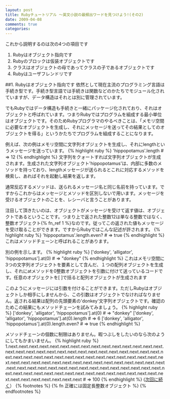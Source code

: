 ```yaml
---
layout: post
title: Rubyチュートリアル ～英文小説の最頻出ワードを見つけよう!(その2)
date: 2009-04-08
comments: true
categories:
---
```



これから説明するのは次の4つの項目です

1. Rubyはオブジェクト指向です
1. Rubyのブロックは仮装オブジェクトです
1. クラスはオブジェクトの母であってクラスの子であるオブジェクトです
1. Rubyはユーザフレンドリです

##1. Rubyはオブジェクト指向です
依然として現在主流のプログラミング言語は手続き型です。手続き型言語では手続きは関数などのかたちでモジュール化されていますが、データ構造はそれとは別に管理されています。

でもRubyではデータ構造も手続きと一緒にパッケージ化されており、それはオブジェクトと呼ばれています。つまりRubyではプログラムを組成する最小単位はオブジェクトです。そのためRubyプログラマのやるべきことは、「メモリ空間に必要なオブジェクトを生成し、それにメッセージを送ってその結果としてのオブジェクトを得る」というかたちでプログラムを組成することになります。

例えば、次の例はメモリ空間に文字列オブジェクトを生成し、それにlengthというメッセージを送っています。
{% highlight ruby %}
 'hippopotamus'.length # => 12
{% endhighlight %}
文字列をクォートすれば文字列オブジェクトが生成されます。生成された文字列オブジェクト'hippopotamus'は、内部に多数のメソッドを持っており、lengthメッセージが送られるとこれに対応するメソッドを検索し、あればそれを起動し結果を返します。

通常反応するメソッドは、送られるメッセージ名と同じ名前を持っています。ですからこれからはメッセージとメソッドを区別しないで用います。メッセージを受けるオブジェクトのことを、レシーバと言うことがあります。

注目して頂きたいのは、オブジェクトがメッセージを受けて返す値は、オブジェクトであるということです。つまり上で返された整数12は単なる整数ではなく、整数オブジェクト{% fn_ref 1 %}なのです。従ってこの返された値もメッセージを受け取ることができます。ですからRubyではこんな記述が許されます。
{% highlight ruby %}
 'hippopotamus'.length.even? # => true
{% endhighlight %}
これはメソッドチェーンと呼ばれることがあります。

別の例を示します。
{% highlight ruby %}
 ['donkey', 'alligator', 'hippopotamus'].at(0) # => "donkey"
{% endhighlight %}
これはメモリ空間に3つの文字列オブジェクトを要素として含んだ、１つの配列オブジェクトを生成し、それにatメソッドを0整数オブジェクトを引数に付けて送っているコードです。任意のオブジェクトを\[ \]で括ると配列オブジェクトが生成されます

このようにメッセージには引数を付けることができます。ただしRubyはオブジェクトしか相手にしませんから、この引数はオブジェクトでなければなりません。返される結果は配列の先頭要素の'donkey'文字列オブジェクトです。確認のためこの結果にもメソッドチェーンを試みてみましょう。
{% highlight ruby %}
 ['donkey', 'alligator', 'hippopotamus'].at(0) # => "donkey"
 ['donkey', 'alligator', 'hippopotamus'].at(0).length # => 6
 ['donkey', 'alligator', 'hippopotamus'].at(0).length.even? # => true
{% endhighlight %}

メソッドチェーンの個数に制限はありません。暇つぶしをしたいのなら次のようにしてもかまいません。
{% highlight ruby %}
 1.next.next.next.next.next.next.next.next.next.next.next.next.next.next.next.next.next.next.next.next.next.next.next.next.next.next.next.next.next.next.next.next.next.next.next.next.next.next.next.next.next.next.next.next.next.next.next.next.next.next.next.next.next.next.next.next.next.next.next.next.next.next.next.next.next.next.next.next.next.next.next.next.next.next.next.next.next.next.next.next.next.next.next.next.next.next.next.next.next.next.next.next.next.next.next.next.next.next.next # => 100
{% endhighlight %}
([次回に続く](/2009/04/09/Ruby-3/)）
{% footnotes %}
   {% fn 正確には固定長整数オブジェクト %}
{% endfootnotes %}
